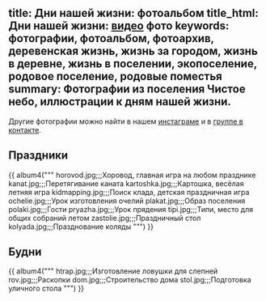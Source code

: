 title: Дни нашей жизни: фотоальбом
title_html: Дни нашей жизни: <a href="/video/">видео</a> фото
keywords: фотографии, фотоальбом, фотоархив, деревенская жизнь, жизнь за городом, жизнь в деревне, жизнь в поселении, экопоселение, родовое поселение, родовые поместья
summary: Фотографии из поселения Чистое небо, иллюстрации к дням нашей жизни.
---
Другие фотографии можно найти в нашем <a href="http://instagram.com/estel__julie">инстаграме</a> и в <a href="https://vk.com/albums-15652837">группе в контакте</a>.


## Праздники

<!--
Формат строки: имя_файла;ссылка;заголовок;описание

Ссылку на этой странице использовать не надо.
-->

{{ album4("""
horovod.jpg;;;Хоровод, главная игра на любом празднике
kanat.jpg;;;Перетягивание каната
kartoshka.jpg;;;Картошка, весёлая летняя игра
kidmapping.jpg;;;Поиск клада, детская праздничная игра
ochelie.jpg;;;Урок изготовления очелий
plakat.jpg;;;Образ поселения
polaki.jpg;;;Гости
pryazha.jpg;;;Урок прядения
tipi.jpg;;;Типи, место для общих собраний летом
zastolie.jpg;;;Праздничный стол
kolyada.jpg;;;Празднование коляды
""") }}


## Будни

{{ album4("""
htrap.jpg;;;Изготовление ловушки для слепней
rov.jpg;;;Раскопки
dom.jpg;;;Строительство дома
stol.jpg;;;Подготовка уличного стола
""") }}

